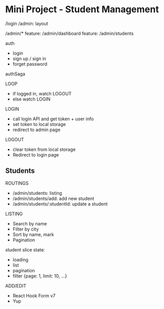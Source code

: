 # Mini Project - Student Management

/login
/admin: layout

/admin/\*
feature: /admin/dashboard
feature: /admin/students

auth

- login
- sign up / sign in
- forget password

authSaga

LOOP

- if logged in, watch LOGOUT
- else watch LOGIN

LOGIN

- call login API and get token + user info
- set token to local storage
- redirect to admin page

LOGOUT

- clear token from local storage
- Redirect to login page

## Students

ROUTINGS

- /admin/students: listing
- /admin/students/add: add new student
- /admin/students/:studentId: update a student

LISTING

- Search by name
- Filter by city
- Sort by name, mark
- Pagination

student slice state:

- loading
- list
- pagination
- filter {page: 1, limit: 10, ...}

ADD/EDIT

- React Hook Form v7
- Yup
